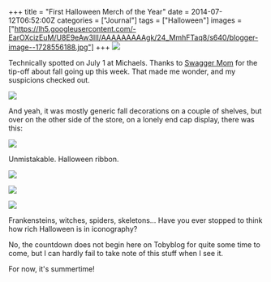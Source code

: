 +++
title = "First Halloween Merch of the Year"
date = 2014-07-12T06:52:00Z
categories = ["Journal"]
tags = ["Halloween"]
images = ["https://lh5.googleusercontent.com/-EarOXcizEuM/U8E9eAw3IlI/AAAAAAAAAgk/24_MmhFTaq8/s640/blogger-image--1728556188.jpg"]
+++
![](https://lh5.googleusercontent.com/-EarOXcizEuM/U8E9eAw3IlI/AAAAAAAAAgk/24_MmhFTaq8/s640/blogger-image--1728556188.jpg)

Technically spotted on July 1 at Michaels. Thanks to [Swagger Mom](http://swaggermomtales.blogspot.com/) for the tip-off about fall going up this week. That made me wonder, and my suspicions checked out.

<!--more-->

![](https://lh6.googleusercontent.com/-Il8U3Qi8YT0/U8E9iS6zfDI/AAAAAAAAAhE/wxrpVjrJFHc/s640/blogger-image-1441703065.jpg)

And yeah, it was mostly generic fall decorations on a couple of shelves, but over on the other side of the store, on a lonely end cap display, there was this:

![](https://lh4.googleusercontent.com/-E2fPmzojoEw/U8E9fbD1nQI/AAAAAAAAAgs/QTDR6DU49SQ/s640/blogger-image--1965382222.jpg)

Unmistakable. Halloween ribbon.

![](https://lh3.googleusercontent.com/-IDfPnfIMiDA/U8E9gOTFI0I/AAAAAAAAAg0/ShfDayZA8qQ/s640/blogger-image--726152121.jpg)

![](https://lh4.googleusercontent.com/-Foplvr_I5m4/U8E9hU3FzqI/AAAAAAAAAg8/zc0SbMTH7qs/s640/blogger-image--885813066.jpg)

![](https://lh4.googleusercontent.com/-HoWRvztvY1E/U8E9dKtOHLI/AAAAAAAAAgc/8rXxXPzmXFI/s640/blogger-image-1347516825.jpg)

Frankensteins, witches, spiders, skeletons… Have you ever stopped to think how rich Halloween is in iconography?

No, the countdown does not begin here on Tobyblog for quite some time to come, but I can hardly fail to take note of this stuff when I see it.

For now, it's summertime!


